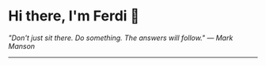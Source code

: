 <h1>Hi there, I'm Ferdi 👋</h1>

<p><em>
  "Don't just sit there. Do something. The answers will follow." — Mark Manson
</em></p>

---
